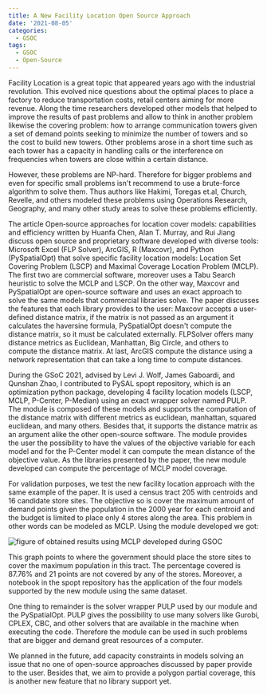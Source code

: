 ```yaml
---
title: A New Facility Location Open Source Approach
date: '2021-08-05'
categories:
  - GSOC
tags:
  - GSOC
  - Open-Source
---
```


Facility Location is a great topic that appeared years ago with the industrial revolution. This evolved nice questions about the optimal places to place a factory to reduce transportation costs, retail centers aiming for more revenue. Along the time researchers developed other models that helped to improve the results of past problems and allow to think in another problem likewise the covering problem: how to arrange communication towers given a set of demand points seeking to minimize the number of towers and so the cost to build new towers. Other problems arose in a short time such as each tower has a capacity in handling calls or the interference on frequencies when towers are close within a certain distance. 

However, these problems are NP-hard. Therefore for bigger problems and even for specific small problems isn't recommend to use a brute-force algorithm to solve them. Thus authors like Hakimi, Toregas et.al, Church, Revelle, and others modeled these problems using Operations Research, Geography, and many other study areas to solve these problems efficiently.

The article Open‑source approaches for location cover models: capabilities and efficiency written by Huanfa Chen, Alan T. Murray, and Rui Jiang discuss open source and proprietary software developed with diverse tools: Microsoft Excel (FLP Solver), ArcGIS, R (Maxcovr), and Python (PySpatialOpt) that solve specific facility location models: Location Set Covering Problem (LSCP) and Maximal Coverage Location Problem (MCLP). The first two are commercial software, moreover uses a Tabu Search heuristic to solve the MCLP and LSCP. On the other way, Maxcovr and PySpatialOpt are open-source software and uses an exact approach to solve the same models that commercial libraries solve. The paper discusses the features that each library provides to the user: Maxcovr accepts a user-defined distance matrix, if the matrix is not passed as an argument it calculates the haversine formula, PySpatialOpt doesn't compute the distance matrix, so it must be calculated externally. FLPSolver offers many distance metrics as Euclidean, Manhattan, Big Circle, and others to compute the distance matrix. At last, ArcGIS compute the distance using a network representation that can take a long time to compute distances.

During the GSoC 2021, advised by Levi J. Wolf, James Gaboardi, and Qunshan Zhao, I contributed to PySAL spopt repository, which is an optimization python package, developing 4 facility location models (LSCP, MCLP, P-Center, P-Median) using an exact wrapper solver named PULP. The module is composed of these models and supports the computation of the distance matrix with different metrics as euclidean, manhattan, squared euclidean, and many others. Besides that, it supports the distance matrix as an argument alike the other open-source software. The module provides the user the possibility to have the values of the objective variable for each model and for the P-Center model it can compute the mean distance of the objective value. As the libraries presented by the paper, the new module developed can compute the percentage of MCLP model coverage.

For validation purposes, we test the new facility location approach with the same example of the paper. It is used a census tract 205 with centroids and 16 candidate store sites. The objective so is cover the maximum amount of demand points given the population in the 2000 year for each centroid and the budget is limited to place only 4 stores along the area. This problem in other words can be modeled as MCLP. Using the module developed we got:


![figure of obtained results using MCLP developed during GSOC](https://pysal.org/spopt/_images/notebooks_facloc-real-world_24_0.png)


This graph points to where the government should place the store sites to cover the maximum population in this tract. The percentage covered is 87.76% and 21 points are not covered by any of the stores. Moreover, a notebook in the spopt repository has the application of the four models supported by the new module using the same dataset.  

One thing to remainder is the solver wrapper PULP used by our module and the PySpatialOpt. PULP gives the possibility to use many solvers like Gurobi, CPLEX, CBC, and other solvers that are available in the machine when executing the code. Therefore the module can be used in such problems that are bigger and demand great resources of a computer.

We planned in the future, add capacity constraints in models solving an issue that no one of open-source approaches discussed by paper provide to the user. Besides that, we aim to provide a polygon partial coverage, this is another new feature that no library support yet. 